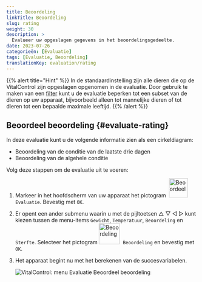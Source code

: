 ```yaml
---
title: Beoordeling
linkTitle: Beoordeling
slug: rating
weight: 30
description: >
  Evalueer uw opgeslagen gegevens in het beoordelingsgedeelte.
date: 2023-07-26
categorieën: [Evaluatie]
tags: [Evaluatie, Beoordeling]
translationKey: evaluation/rating
---
```

{{% alert title="Hint" %}}
In de standaardinstelling zijn alle dieren die op de VitalControl zijn opgeslagen opgenomen in de evaluatie. Door gebruik te maken van een [filter](../../filter/) kunt u de evaluatie beperken tot een subset van de dieren op uw apparaat, bijvoorbeeld alleen tot mannelijke dieren of tot dieren tot een bepaalde maximale leeftijd.
{{% /alert %}}

## Beoordeel beoordeling {#evaluate-rating}

In deze evaluatie kunt u de volgende informatie zien als een cirkeldiagram:
- Beoordeling van de conditie van de laatste drie dagen
- Beoordeling van de algehele conditie

Volg deze stappen om de evaluatie uit te voeren:

1. Markeer in het hoofdscherm van uw apparaat het pictogram &nbsp;<img src="/icons/main/evaluation.svg" width="50" align="bottom" alt="Beoordeel" />&nbsp; `Evaluatie`. Bevestig met `OK`.

2. Er opent een ander submenu waarin u met de pijltoetsen △ ▽ ◁ ▷ kunt kiezen tussen de menu-items `Gewicht`, `Temperatuur`, `Beoordeling` en `Sterfte`. Selecteer het pictogram <img src="/icons/evaluation/rating.svg" width="55" align="bottom" alt="Beoordeling" />&nbsp; `Beoordeling` en bevestig met `OK`.

3. Het apparaat begint nu met het berekenen van de succesvariabelen.

   ![VitalControl: menu Evaluatie Beoordeel beoordeling](../images/rating.png "Beoordeel beoordeling")
